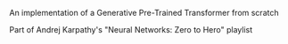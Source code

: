 An implementation of a Generative Pre-Trained Transformer from scratch

Part of Andrej Karpathy's "Neural Networks: Zero to Hero" playlist

